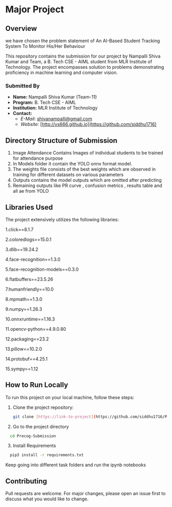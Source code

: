 # Major Project 

## Overview

we have chosen the problem statement of An AI-Based Student Tracking System To Monitor His/Her Behaviour

This repository contains the submission for our project by Nampalli Shiva Kumar and Team, a B. Tech CSE - AIML student from MLR Institute of Technology. The project encompasses solution to problems demonstrating proficiency in machine learning and computer vision.

### Submitted By

- **Name:** Nampalli Shiva Kumar (Team-11)
- **Program:** B. Tech CSE - AIML
- **Institution:** MLR Institute of Technology
- **Contact:** 
  - *E-Mail:* shivanampalli@gmail.com
  - *Website:* [http://vs666.github.io](https://github.com/siddhu1716)

## Directory Structure of Submission

1. Image Attendance Contains Images of individual students to be trained for attendance purpose
2. In Models folder it contain the YOLO onnx format model.
3. The weights file consists of the best weights which are observed in training for different datasets on various parameters
4. Outputs contains the model outputs which are omitted after predicting
5. Remaining outputs like PR curve , confusion metrics , results table and all ae from YOLO
   

## Libraries Used

The project extensively utilizes the following libraries:

1.click==8.1.7

2.coloredlogs==15.0.1

3.dlib==19.24.2

4.face-recognition==1.3.0

5.face-recognition-models==0.3.0

6.flatbuffers==23.5.26

7.humanfriendly==10.0

8.mpmath==1.3.0

9.numpy==1.26.3

10.onnxruntime==1.16.3

11.opencv-python==4.9.0.80

12.packaging==23.2

13.pillow==10.2.0

14.protobuf==4.25.1

15.sympy==1.12

## How to Run Locally

To run this project on your local machine, follow these steps:

1. Clone the project repository:

   ```bash
   git clone [https://link-to-project](https://github.com/siddhu1716/Precog_Submission.git)
2. Go to the project directory

```bash
  cd Precog-Submission
```

3. Install Requirements

```bash
  pip3 install -r requirements.txt
```
Keep going into different task folders and run the ipynb notebooks

## Contributing

Pull requests are welcome. For major changes, please open an issue first
to discuss what you would like to change.
